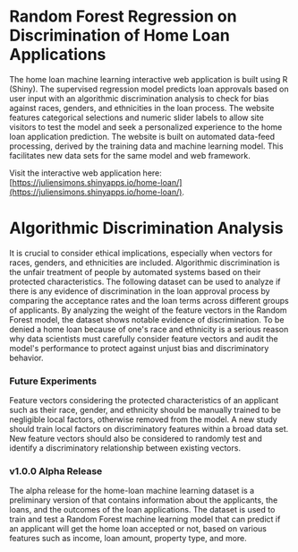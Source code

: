 # Random Forest Regression on Discrimination of Home Loan Applications
The home loan machine learning interactive web application is built using R (Shiny). The supervised regression model predicts loan approvals based on user input with an algorithmic discrimination analysis to check for bias against races, genders, and ethnicities in the loan process. The website features categorical selections and numeric slider labels to allow site visitors to test the model and seek a personalized experience to the home loan application prediction. The website is built on automated data-feed processing, derived by the training data and machine learning model. This facilitates new data sets for the same model and web framework.

Visit the interactive web application here: [https://juliensimons.shinyapps.io/home-loan/](https://juliensimons.shinyapps.io/home-loan/).

Algorithmic Discrimination Analysis
===
It is crucial to consider ethical implications, especially when vectors for races, genders, and ethnicities are included. Algorithmic discrimination is the unfair treatment of people by automated systems based on their protected characteristics. The following dataset can be used to analyze if there is any evidence of discrimination in the loan approval process by comparing the acceptance rates and the loan terms across different groups of applicants. By analyzing the weight of the feature vectors in the Random Forest model, the dataset shows notable evidence of discrimination. To be denied a home loan because of one's race and ethnicity is a serious reason why data scientists must carefully consider feature vectors and audit the model's performance to protect against unjust bias and discriminatory behavior.

### Future Experiments
Feature vectors considering the protected characteristics of an applicant such as their race, gender, and ethnicity should be manually trained to be negligible local factors, otherwise removed from the model. A new study should train local factors on discriminatory features within a broad data set. New feature vectors should also be considered to randomly test and identify a discriminatory relationship between existing vectors.

### v1.0.0 Alpha Release
The alpha release for the home-loan machine learning dataset is a preliminary version of that contains information about the applicants, the loans, and the outcomes of the loan applications. The dataset is used to train and test a Random Forest machine learning model that can predict if an applicant will get the home loan accepted or not, based on various features such as income, loan amount, property type, and more.
